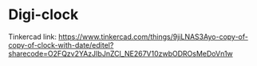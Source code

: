 # Digi-clock
Tinkercad link: https://www.tinkercad.com/things/9jiLNAS3Ayo-copy-of-copy-of-clock-with-date/editel?sharecode=O2FQzv2YAzJIbJnZCl_NE267V10zwbODROsMeDoVn1w
